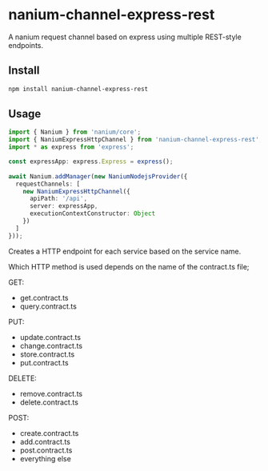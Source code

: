 # nanium-channel-express-rest

A nanium request channel based on express using multiple REST-style endpoints.

## Install
```bash
npm install nanium-channel-express-rest
```

## Usage
```ts
import { Nanium } from 'nanium/core';
import { NaniumExpressHttpChannel } from 'nanium-channel-express-rest';
import * as express from 'express';

const expressApp: express.Express = express(); 
  
await Nanium.addManager(new NaniumNodejsProvider({
  requestChannels: [
    new NaniumExpressHttpChannel({
      apiPath: '/api',
      server: expressApp,
      executionContextConstructor: Object
    })
  ]
}));
```

Creates a HTTP endpoint for each service based on the service name.

Which HTTP method is used depends on the name of the contract.ts file;

GET:
- get.contract.ts
- query.contract.ts

PUT:
- update.contract.ts
- change.contract.ts
- store.contract.ts
- put.contract.ts

DELETE:
- remove.contract.ts
- delete.contract.ts

POST:
- create.contract.ts
- add.contract.ts
- post.contract.ts
- everything else
